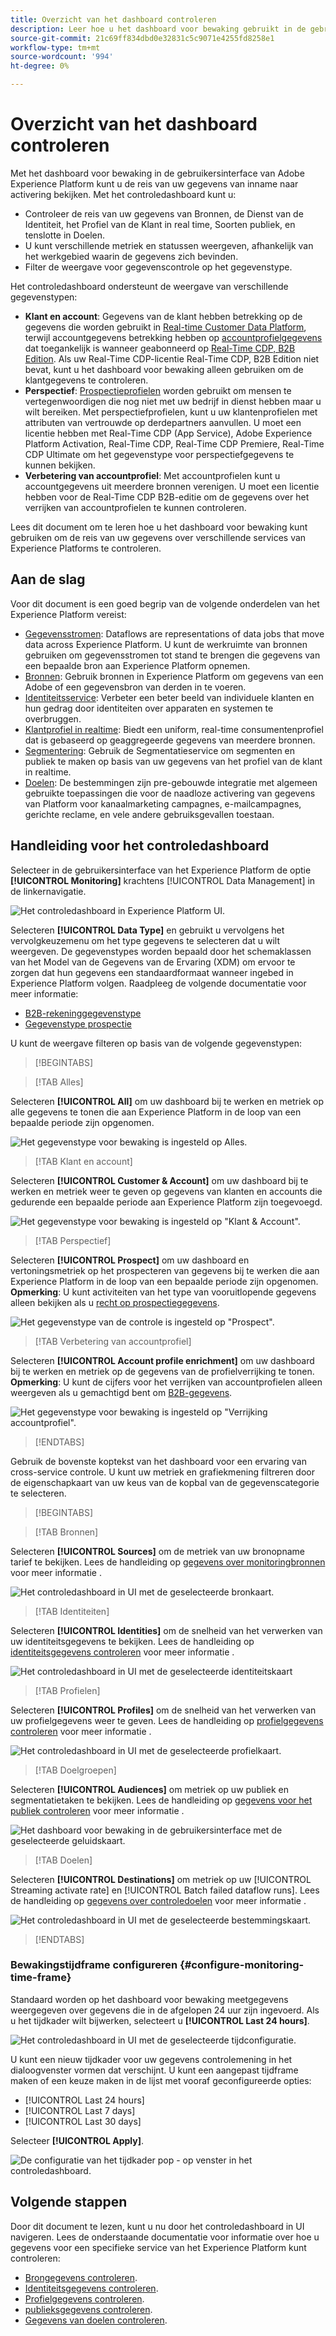 ```yaml
---
title: Overzicht van het dashboard controleren
description: Leer hoe u het dashboard voor bewaking gebruikt in de gebruikersinterface van Adobe Experience Platform
source-git-commit: 21c69ff834dbd0e32831c5c9071e4255fd8258e1
workflow-type: tm+mt
source-wordcount: '994'
ht-degree: 0%

---
```


# Overzicht van het dashboard controleren

Met het dashboard voor bewaking in de gebruikersinterface van Adobe Experience Platform kunt u de reis van uw gegevens van inname naar activering bekijken. Met het controledashboard kunt u:

* Controleer de reis van uw gegevens van Bronnen, de Dienst van de Identiteit, het Profiel van de Klant in real time, Soorten publiek, en tenslotte in Doelen.
* U kunt verschillende metriek en statussen weergeven, afhankelijk van het werkgebied waarin de gegevens zich bevinden.
* Filter de weergave voor gegevenscontrole op het gegevenstype.

Het controledashboard ondersteunt de weergave van verschillende gegevenstypen:

* **Klant en account**: Gegevens van de klant hebben betrekking op de gegevens die worden gebruikt in [Real-time Customer Data Platform](../../rtcdp/home.md), terwijl accountgegevens betrekking hebben op [accountprofielgegevens](../../rtcdp/accounts/account-profile-overview.md) dat toegankelijk is wanneer geabonneerd op [Real-Time CDP, B2B Edition](../../rtcdp/b2b-overview.md). Als uw Real-Time CDP-licentie Real-Time CDP, B2B Edition niet bevat, kunt u het dashboard voor bewaking alleen gebruiken om de klantgegevens te controleren.
* **Perspectief**: [Prospectieprofielen](../../profile/ui/prospect-profile.md) worden gebruikt om mensen te vertegenwoordigen die nog niet met uw bedrijf in dienst hebben maar u wilt bereiken. Met perspectiefprofielen, kunt u uw klantenprofielen met attributen van vertrouwde op derdepartners aanvullen. U moet een licentie hebben met Real-Time CDP (App Service), Adobe Experience Platform Activation, Real-Time CDP, Real-Time CDP Premiere, Real-Time CDP Ultimate om het gegevenstype voor perspectiefgegevens te kunnen bekijken.
* **Verbetering van accountprofiel**: Met accountprofielen kunt u accountgegevens uit meerdere bronnen verenigen. U moet een licentie hebben voor de Real-Time CDP B2B-editie om de gegevens over het verrijken van accountprofielen te kunnen controleren.

Lees dit document om te leren hoe u het dashboard voor bewaking kunt gebruiken om de reis van uw gegevens over verschillende services van Experience Platforms te controleren.

## Aan de slag

Voor dit document is een goed begrip van de volgende onderdelen van het Experience Platform vereist:

* [Gegevensstromen](../home.md): Dataflows are representations of data jobs that move data across Experience Platform. U kunt de werkruimte van bronnen gebruiken om gegevensstromen tot stand te brengen die gegevens van een bepaalde bron aan Experience Platform opnemen.
* [Bronnen](../../sources/home.md): Gebruik bronnen in Experience Platform om gegevens van een Adobe of een gegevensbron van derden in te voeren.
* [Identiteitsservice](../../identity-service/home.md): Verbeter een beter beeld van individuele klanten en hun gedrag door identiteiten over apparaten en systemen te overbruggen.
* [Klantprofiel in realtime](../../profile/home.md): Biedt een uniform, real-time consumentenprofiel dat is gebaseerd op geaggregeerde gegevens van meerdere bronnen.
* [Segmentering](../../segmentation/home.md): Gebruik de Segmentatieservice om segmenten en publiek te maken op basis van uw gegevens van het profiel van de klant in realtime.
* [Doelen](../../destinations/home.md): De bestemmingen zijn pre-gebouwde integratie met algemeen gebruikte toepassingen die voor de naadloze activering van gegevens van Platform voor kanaalmarketing campagnes, e-mailcampagnes, gerichte reclame, en vele andere gebruiksgevallen toestaan.

## Handleiding voor het controledashboard

Selecteer in de gebruikersinterface van het Experience Platform de optie **[!UICONTROL Monitoring]** krachtens [!UICONTROL Data Management] in de linkernavigatie.

![Het controledashboard in Experience Platform UI.](../assets/ui/monitor-overview/monitoring.png)

Selecteren **[!UICONTROL Data Type]** en gebruikt u vervolgens het vervolgkeuzemenu om het type gegevens te selecteren dat u wilt weergeven. De gegevenstypes worden bepaald door het schemaklassen van het Model van de Gegevens van de Ervaring (XDM) om ervoor te zorgen dat hun gegevens een standaardformaat wanneer ingebed in Experience Platform volgen. Raadpleeg de volgende documentatie voor meer informatie:

* [B2B-rekeninggegevenstype](../../rtcdp/b2b-tutorial.md)
* [Gegevenstype prospectie](../../rtcdp/partner-data/prospecting.md)

U kunt de weergave filteren op basis van de volgende gegevenstypen:

>[!BEGINTABS]

>[!TAB Alles]

Selecteren **[!UICONTROL All]** om uw dashboard bij te werken en metriek op alle gegevens te tonen die aan Experience Platform in de loop van een bepaalde periode zijn opgenomen.

![Het gegevenstype voor bewaking is ingesteld op Alles.](../assets/ui/monitor-overview/all.png)

>[!TAB Klant en account]

Selecteren **[!UICONTROL Customer & Account]** om uw dashboard bij te werken en metriek weer te geven op gegevens van klanten en accounts die gedurende een bepaalde periode aan Experience Platform zijn toegevoegd.

![Het gegevenstype voor bewaking is ingesteld op &quot;Klant &amp; Account&quot;.](../assets/ui/monitor-overview/customer-account.png)

>[!TAB Perspectief]

Selecteren **[!UICONTROL Prospect]** om uw dashboard en vertoningsmetriek op het prospecteren van gegevens bij te werken die aan Experience Platform in de loop van een bepaalde periode zijn opgenomen. **Opmerking**: U kunt activiteiten van het type van vooruitlopende gegevens alleen bekijken als u [recht op prospectiegegevens](../../rtcdp/partner-data/prospecting.md).

![Het gegevenstype van de controle is ingesteld op &quot;Prospect&quot;.](../assets/ui/monitor-overview/prospect.png)

>[!TAB Verbetering van accountprofiel]

Selecteren **[!UICONTROL Account profile enrichment]** om uw dashboard bij te werken en metriek op de gegevens van de profielverrijking te tonen. **Opmerking**: U kunt de cijfers voor het verrijken van accountprofielen alleen weergeven als u gemachtigd bent om [B2B-gegevens](../../rtcdp/b2b-tutorial.md).

![Het gegevenstype voor bewaking is ingesteld op &quot;Verrijking accountprofiel&quot;.](../assets/ui/monitor-overview/account-profile-enrichment.png)

>[!ENDTABS]

Gebruik de bovenste koptekst van het dashboard voor een ervaring van cross-service controle. U kunt uw metriek en grafiekmening filtreren door de eigenschapkaart van uw keus van de kopbal van de gegevenscategorie te selecteren.

>[!BEGINTABS]

>[!TAB Bronnen]

Selecteren **[!UICONTROL Sources]** om de metriek van uw bronopname tarief te bekijken. Lees de handleiding op [gegevens over monitoringbronnen](monitor-sources.md) voor meer informatie .

![Het controledashboard in UI met de geselecteerde bronkaart.](../assets/ui/monitor-overview/sources.png)

>[!TAB Identiteiten]

Selecteren **[!UICONTROL Identities]** om de snelheid van het verwerken van uw identiteitsgegevens te bekijken. Lees de handleiding op [identiteitsgegevens controleren](monitor-identities.md) voor meer informatie .

![Het controledashboard in UI met de geselecteerde identiteitskaart](../assets/ui/monitor-overview/identities.png)

>[!TAB Profielen]

Selecteren **[!UICONTROL Profiles]** om de snelheid van het verwerken van uw profielgegevens weer te geven. Lees de handleiding op [profielgegevens controleren](monitor-profiles.md) voor meer informatie .

![Het controledashboard in UI met de geselecteerde profielkaart.](../assets/ui/monitor-overview/profiles.png)

>[!TAB Doelgroepen]

Selecteren **[!UICONTROL Audiences]** om metriek op uw publiek en segmentatietaken te bekijken. Lees de handleiding op [gegevens voor het publiek controleren](monitor-segments.md) voor meer informatie .

![Het dashboard voor bewaking in de gebruikersinterface met de geselecteerde geluidskaart.](../assets/ui/monitor-overview/audiences.png)

>[!TAB Doelen]

Selecteren **[!UICONTROL Destinations]** om metriek op uw [!UICONTROL Streaming activate rate] en [!UICONTROL Batch failed dataflow runs]. Lees de handleiding op [gegevens over controledoelen](monitor-destinations.md) voor meer informatie .

![Het controledashboard in UI met de geselecteerde bestemmingskaart.](../assets/ui/monitor-overview/destinations.png)

>[!ENDTABS]

### Bewakingstijdframe configureren {#configure-monitoring-time-frame}

Standaard worden op het dashboard voor bewaking meetgegevens weergegeven over gegevens die in de afgelopen 24 uur zijn ingevoerd. Als u het tijdkader wilt bijwerken, selecteert u **[!UICONTROL Last 24 hours]**.

![Het controledashboard in UI met de geselecteerde tijdconfiguratie.](../assets/ui/monitor-overview/select-time.png)

U kunt een nieuw tijdkader voor uw gegevens controlemening in het dialoogvenster vormen dat verschijnt. U kunt een aangepast tijdframe maken of een keuze maken in de lijst met vooraf geconfigureerde opties:

* [!UICONTROL Last 24 hours]
* [!UICONTROL Last 7 days]
* [!UICONTROL Last 30 days]

Selecteer **[!UICONTROL Apply]**.

![De configuratie van het tijdkader pop - op venster in het controledashboard.](../assets/ui/monitor-overview/update-time.png)

## Volgende stappen

Door dit document te lezen, kunt u nu door het controledashboard in UI navigeren. Lees de onderstaande documentatie voor informatie over hoe u gegevens voor een specifieke service van het Experience Platform kunt controleren:

* [Brongegevens controleren](monitor-sources.md).
* [Identiteitsgegevens controleren](monitor-identities.md).
* [Profielgegevens controleren](monitor-profiles.md).
* [publieksgegevens controleren](monitor-segments.md).
* [Gegevens van doelen controleren](monitor-destinations.md).